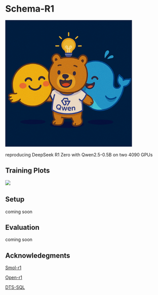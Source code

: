 # Schema-R1

<img src="assets/logo.png" width="400">


reproducing DeepSeek R1 Zero with Qwen2.5-0.5B on two 4090 GPUs

## Training Plots
<img src="assets/plots.png" width="800">

## Setup
coming soon

## Evaluation
coming soon

## Acknowledegments

[Smol-r1](https://github.com/rasdani/smolR1)

[Open-r1](https://github.com/huggingface/open-r1)

[DTS-SQL](https://github.com/MohammadrezaPourreza/DTS-SQL)
